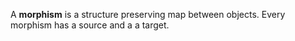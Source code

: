 A **morphism** is a structure preserving map between objects. Every morphism has a source and a a target.